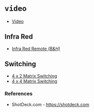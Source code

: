# `video`

  - [Video](https://en.wikipedia.org/wiki/Video)


## Infra Red

  - [Infra Red Remote _(B&H)_](https://www.bhphotovideo.com/c/product/1358267-REG/gefen_rmt_16irn_remote_for_gtb_gtv_ext.html)


## Switching

  - [4 x 2 Matrix Switching](./matrix.4x2.pdf)
  - [4 x 4 Matrix Switching](./matrix.4x4.pdf)


### References

  - ShotDeck.com - https://shotdeck.com
